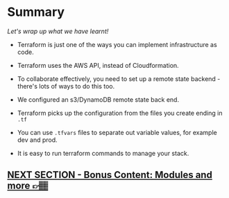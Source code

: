 # Summary

*Let's wrap up what we have learnt!*


* Terraform is just one of the ways you can implement infrastructure as code.

* Terraform uses the AWS API, instead of Cloudformation.

* To collaborate effectively, you need to set up a remote state backend - there's lots of ways to do this too.

* We configured an s3/DynamoDB remote state back end.

* Terraform picks up the configuration from the files you create ending in `.tf`

* You can use `.tfvars` files to separate out variable values, for example dev and prod.

* It is easy to run terraform commands to manage your stack.

## [NEXT SECTION - Bonus Content: Modules and more 👉🏽](09-bonus-modules.md)